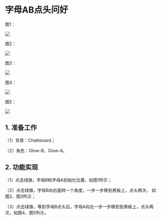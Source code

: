 # 字母AB点头问好

图1：

![](https://img-blog.csdnimg.cn/20210821170921359.png)

图2：

![](https://img-blog.csdnimg.cn/20210821170956560.png)

图3：

![](https://img-blog.csdnimg.cn/20210821171026192.png)


图4：

![](https://img-blog.csdnimg.cn/20210821171051830.png)


图5：

![](https://img-blog.csdnimg.cn/20210821171145211.png)



## 1. 准备工作

（1）背景：Chalkboard；

（2）角色：Glow-B，Glow-A。


## 2. 功能实现

（1）点击绿旗，字母B和字母A初始化位置，如图1所示；

（2）点击绿旗，字母B向右旋转一个角度，一步一步移到黑板上，点头两次，
如图2、图3所示；

（3）点击绿旗，等到字母B点头后，字母A向左一步一步移到到黑板上，点头两次，如图4、图5所示。

